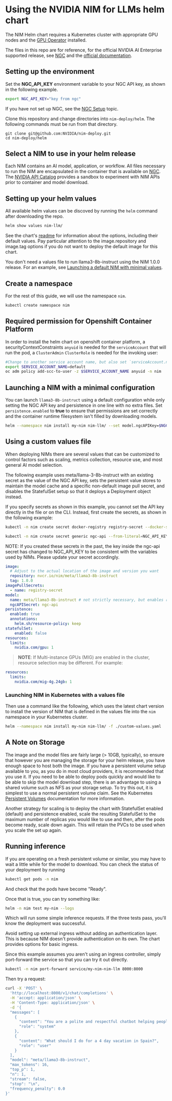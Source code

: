 # Using the NVIDIA NIM for LLMs helm chart

The NIM Helm chart requires a Kubernetes cluster with appropriate GPU nodes and the [GPU Operator](https://github.com/NVIDIA/gpu-operator) installed.

The files in this repo are for reference, for the official NVIDIA AI Enterprise supported release, see [NGC](https://catalog.ngc.nvidia.com/orgs/nim/helm-charts/nim-llm) and the [official documentation](https://docs.nvidia.com/nim/large-language-models/latest/deploy-helm.html).


## Setting up the environment

Set the **NGC_API_KEY** environment variable to your NGC API key, as shown in the following example.

```bash
export NGC_API_KEY="key from ngc"
```

If you have not set up NGC, see the [NGC Setup](https://ngc.nvidia.com/setup) topic.

Clone this repository and change directories into `nim-deploy/helm`. The following commands must be run from that directory.

```
git clone git@github.com:NVIDIA/nim-deploy.git
cd nim-deploy/helm
```

## Select a NIM to use in your helm release

Each NIM contains an AI model, application, or workflow. All files necessary to run the NIM are encapsulated in the container that is available on [NGC](https://ngc.nvidia.com/). The [NVIDIA API Catalog](https://build.nvidia.com) provides a sandbox to experiment with NIM APIs prior to container and model download.

## Setting up your helm values

All available helm values can be discoved by running the `helm` command after downloading the repo.

```bash
helm show values nim-llm/
```

See the chart's [readme](nim-llm/README.md) for information about the options, including their default values. Pay particular attention to the image.repository and image.tag options if you do not want to deploy the default image for this chart.

You don't need a values file to run llama3-8b-instruct using the NIM 1.0.0 release. For an example, see [Launching a default NIM with minimal values](#Launching-a-NIM-with-a-minimal-configuration).

## Create a namespace

For the rest of this guide, we will use the namespace `nim`.

```bash
kubectl create namespace nim
```

## Required permission for Openshift Container Platform 
In order to install the helm chart on openshift container platform, a securityContextConstraints `anyuid` is needed for the `serviceAccount` that will run the pod, a `ClusterAdmin` `ClusterRole` is needed for the invoking user:
```bash
#Change to another service account name, but also set `serviceAccount.name` to this name and also `serviceAccount.create` = "true" in helm install  
export SERVICE_ACCOUNT_NAME=default
oc adm policy add-scc-to-user -z $SERVICE_ACCOUNT_NAME anyuid -n nim
```

## Launching a NIM with a minimal configuration

You can launch `llama3-8b-instruct` using a default configuration while only setting the NGC API key and persistence in one line with no extra files. Set `persistence.enabled` to **true** to ensure that permissions are set correctly and the container runtime filesystem isn't filled by downloading models.

```bash
helm --namespace nim install my-nim nim-llm/ --set model.ngcAPIKey=$NGC_API_KEY --set persistence.enabled=true
```

## Using a custom values file

When deploying NIMs there are several values that can be customized to control factors such as scaling, metrics collection, resource use, and most general AI model selection.

The following example uses meta/llama-3-8b-instruct with an existing secret as the value of the NGC API key, sets the persistent value stores to maintain the model cache and a specific non-default image pull secret, and disables the StatefulSet setup so that it deploys a Deployment object instead.

If you specify secrets as shown in this example, you cannot set the API key directly in the file or on the CLI. Instead, first create the secrets, as shown in the following example:

```bash
kubectl -n nim create secret docker-registry registry-secret --docker-server=nvcr.io --docker-username='$oauthtoken' --docker-password=$NGC_API_KEY

kubectl -n nim create secret generic ngc-api --from-literal=NGC_API_KEY=$NGC_API_KEY
```

NOTE: If you created these secrets in the past, the key inside the ngc-api secret has changed to NGC_API_KEY to be consistent with the variables used by NIMs. Please update your secret accordingly.

```yaml
image:
  # Adjust to the actual location of the image and version you want
  repository: nvcr.io/nim/meta/llama3-8b-instruct
  tag: 1.0.0
imagePullSecrets:
  - name: registry-secret
model:
  name: meta/llama3-8b-instruct # not strictly necessary, but enables running "helm test" below
  ngcAPISecret: ngc-api
persistence:
  enabled: true
  annotations:
    helm.sh/resource-policy: keep
statefulSet:
    enabled: false
resources:
  limits:
    nvidia.com/gpu: 1
```

> **NOTE**: If Multi-instance GPUs (MIG) are enabled in the cluster, resource selection may be different. For example:

```yaml
resources:
  limits:
    nvidia.com/mig-4g.24gb: 1
```

### Launching NIM in Kubernetes with a values file

Then use a command like the following, which uses the latest chart version to install the version of NIM that is defined in the values file into the `nim` namespace in your Kubernetes cluster.

```bash
helm --namespace nim install my-nim nim-llm/ -f ./custom-values.yaml
```

## A Note on Storage

The image and the model files are fairly large (> 10GB, typically), so ensure that however you are managing the storage for your helm release, you
have enough space to host both the image. If you have a persistent volume setup available to you, as you do in most cloud
providers, it is recommended that you use it. If you need to be able to deploy pods quickly and would like to be able to skip the model download step, there is an advantage to using a shared volume such as NFS as your storage setup. To try this out, it is simplest to use a normal persistent volume claim. See the Kubernetes [Persistent Volumes](https://kubernetes.io/docs/concepts/storage/persistent-volumes/) documentation for more information.

Another strategy for scaling is to deploy the chart with StatefulSet enabled (default) and persistence enabled, scale the resulting StatefulSet to the maximum number of replicas you would like to use and then, after the pods become ready, scale down again. This will retain the PVCs to be used when you scale the set up again.

## Running inference

If you are operating on a fresh persistent volume or similar, you may have to wait a little while for the model to download. You can check the status of your deployment by running

```bash
kubectl get pods -n nim
```
And check that the pods have become "Ready".

Once that is true, you can try something like:

```bash
helm -n nim test my-nim --logs
```

Which will run some simple inference requests. If the three tests pass, you'll know the deployment was successful.

Avoid setting up external ingress without adding an authentication layer. This is because NIM doesn't provide authentication on its own. The chart provides options for basic ingress.

Since this example assumes you aren't using an ingress controller, simply port-forward the service so that you can try it out directly.

```bash
kubectl -n nim port-forward service/my-nim-nim-llm 8000:8000
```

Then try a request:

```bash
curl -X 'POST' \
  'http://localhost:8000/v1/chat/completions' \
  -H 'accept: application/json' \
  -H 'Content-Type: application/json' \
  -d '{
  "messages": [
    {
      "content": "You are a polite and respectful chatbot helping people plan a vacation.",
      "role": "system"
    },
    {
      "content": "What should I do for a 4 day vacation in Spain?",
      "role": "user"
    }
  ],
  "model": "meta/llama3-8b-instruct",
  "max_tokens": 16,
  "top_p": 1,
  "n": 1,
  "stream": false,
  "stop": "\n",
  "frequency_penalty": 0.0
}'
```
